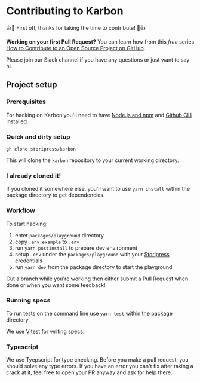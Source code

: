 # Contributing to Karbon

👍🎉 First off, thanks for taking the time to contribute! 🎉👍

**Working on your first Pull Request?** You can learn how from this _free_ series
[How to Contribute to an Open Source Project on GitHub](https://egghead.io/courses/how-to-contribute-to-an-open-source-project-on-github).

Please join our Slack channel if you have any questions or just want to say hi.

## Project setup

### Prerequisites

For hacking on Karbon you'll need to have [Node.js and npm](https://docs.npmjs.com/getting-started/installing-node) and [Github CLI](https://cli.github.com) installed.

### Quick and dirty setup

`gh clone storipress/karbon`

This will clone the `karbon` repository to your current working directory.

### I already cloned it!

If you cloned it somewhere else, you'll want to use `yarn install` within the package directory to get dependencies.

### Workflow

To start hacking:

1. enter `packages/playground` directory
2. copy `.env.example` to `.env`
3. run `yarn postinstall` to prepare dev environment
4. setup `.env` under the `packages/playground` with your [Storipress](https://storipress.com) credentials
5. run `yarn dev` from the package directory to start the playground

Cut a branch while you're working then either submit a Pull Request when done or when you want some feedback!

### Running specs

To run tests on the command line use `yarn test` within the package directory.

We use Vitest for writing specs.

### Typescript

We use Tyepscript for type checking. Before you make a pull request, you should solve any type errors. If you have an error you can't fix after taking a crack at it, feel free to open your PR anyway and ask for help there.
